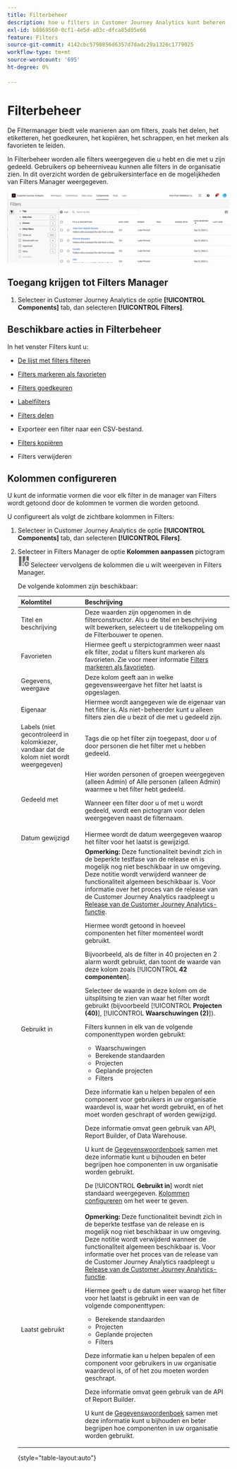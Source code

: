```yaml
---
title: Filterbeheer
description: hoe u filters in Customer Journey Analytics kunt beheren
exl-id: b8869560-0cf1-4e5d-a03c-dfca85d05e66
feature: Filters
source-git-commit: 4142cbc5798856d6357d7dadc29a1326c1779025
workflow-type: tm+mt
source-wordcount: '695'
ht-degree: 0%

---
```


# Filterbeheer

De Filtermanager biedt vele manieren aan om filters, zoals het delen, het etiketteren, het goedkeuren, het kopiëren, het schrappen, en het merken als favorieten te leiden.

In Filterbeheer worden alle filters weergegeven die u hebt en die met u zijn gedeeld. Gebruikers op beheerniveau kunnen alle filters in de organisatie zien. In dit overzicht worden de gebruikersinterface en de mogelijkheden van Filters Manager weergegeven.

![](assets/filter-manager-ui.png)

## Toegang krijgen tot Filters Manager

1. Selecteer in Customer Journey Analytics de optie **[!UICONTROL Components]** tab, dan selecteren **[!UICONTROL Filters]**.

## Beschikbare acties in Filterbeheer

In het venster Filters kunt u:

* [De lijst met filters filteren](/help/components/filters/filters-filter.md)

* [Filters markeren als favorieten](/help/components/filters/filters-favorite.md)

* [Filters goedkeuren](/help/components/filters/filters-approve.md)

* [Labelfilters](/help/components/filters/filters-tag.md)

* [Filters delen](/help/components/filters/filters-share.md)

* Exporteer een filter naar een CSV-bestand.

* [Filters kopiëren](/help/components/filters/filters-copy.md)

* Filters verwijderen

## Kolommen configureren

U kunt de informatie vormen die voor elk filter in de manager van Filters wordt getoond door de kolommen te vormen die worden getoond.

U configureert als volgt de zichtbare kolommen in Filters:

1. Selecteer in Customer Journey Analytics de optie **[!UICONTROL Components]** tab, dan selecteren **[!UICONTROL Filers]**.

1. Selecteer in Filters Manager de optie **Kolommen aanpassen** pictogram ![Het pictogram Kolommen aanpassen](assets/customize-columns-icon.png)Selecteer vervolgens de kolommen die u wilt weergeven in Filters Manager.

   De volgende kolommen zijn beschikbaar:

   | Kolomtitel | Beschrijving |
   |---|---|
   | Titel en beschrijving | Deze waarden zijn opgenomen in de filterconstructor. Als u de titel en beschrijving wilt bewerken, selecteert u de titelkoppeling om de Filterbouwer te openen. |
   | Favorieten | Hiermee geeft u sterpictogrammen weer naast elk filter, zodat u filters kunt markeren als favorieten. Zie voor meer informatie [Filters markeren als favorieten](/help/components/filters/filters-favorite.md). |
   | Gegevens, weergave | Deze kolom geeft aan in welke gegevensweergave het filter het laatst is opgeslagen. |
   | Eigenaar | Hiermee wordt aangegeven wie de eigenaar van het filter is. Als niet-beheerder kunt u alleen filters zien die u bezit of die met u gedeeld zijn. |
   | Labels (niet gecontroleerd in kolomkiezer, vandaar dat de kolom niet wordt weergegeven) | Tags die op het filter zijn toegepast, door u of door personen die het filter met u hebben gedeeld. |
   | Gedeeld met | Hier worden personen of groepen weergegeven (alleen Admin) of Alle personen (alleen Admin) waarmee u het filter hebt gedeeld. <p>Wanneer een filter door u of met u wordt gedeeld, wordt een pictogram voor delen weergegeven naast de filternaam.</p> |
   | Datum gewijzigd | Hiermee wordt de datum weergegeven waarop het filter voor het laatst is gewijzigd. |
   | Gebruikt in | **Opmerking:** Deze functionaliteit bevindt zich in de beperkte testfase van de release en is mogelijk nog niet beschikbaar in uw omgeving. Deze notitie wordt verwijderd wanneer de functionaliteit algemeen beschikbaar is. Voor informatie over het proces van de release van de Customer Journey Analytics raadpleegt u [Release van de Customer Journey Analytics-functie](/help/release-notes/releases.md).<p>Hiermee wordt getoond in hoeveel componenten het filter momenteel wordt gebruikt. <p>Bijvoorbeeld, als de filter in 40 projecten en 2 alarm wordt gebruikt, dan toont de waarde van deze kolom zoals [!UICONTROL **42 componenten**].</p> <p>Selecteer de waarde in deze kolom om de uitsplitsing te zien van waar het filter wordt gebruikt (bijvoorbeeld [!UICONTROL **Projecten (40)**], [!UICONTROL **Waarschuwingen (2)**]).</p><p>Filters kunnen in elk van de volgende componenttypen worden gebruikt:</p> <ul><li>Waarschuwingen</li><li>Berekende standaarden</li><li>Projecten</li><li>Geplande projecten</li><li>Filters</li></ul><p>Deze informatie kan u helpen bepalen of een component voor gebruikers in uw organisatie waardevol is, waar het wordt gebruikt, en of het moet worden geschrapt of worden gewijzigd.</p><p>Deze informatie omvat geen gebruik van API, Report Builder, of Data Warehouse.</p><p>U kunt de [Gegevenswoordenboek](/help/components/data-dictionary/data-dictionary-overview.md) samen met deze informatie kunt u bijhouden en beter begrijpen hoe componenten in uw organisatie worden gebruikt.</p><p>De [!UICONTROL **Gebruikt in**] wordt niet standaard weergegeven. [Kolommen configureren](#configure-columns) om het weer te geven.</p> |
   | Laatst gebruikt | **Opmerking:** Deze functionaliteit bevindt zich in de beperkte testfase van de release en is mogelijk nog niet beschikbaar in uw omgeving. Deze notitie wordt verwijderd wanneer de functionaliteit algemeen beschikbaar is. Voor informatie over het proces van de release van de Customer Journey Analytics raadpleegt u [Release van de Customer Journey Analytics-functie](/help/release-notes/releases.md).<p>Hiermee geeft u de datum weer waarop het filter voor het laatst is gebruikt in een van de volgende componenttypen:</p> <ul><li>Berekende standaarden</li><li>Projecten</li><li>Geplande projecten</li><li>Filters</li></ul> <p>Deze informatie kan u helpen bepalen of een component voor gebruikers in uw organisatie waardevol is, of of het zou moeten worden geschrapt.</p><p>Deze informatie omvat geen gebruik van de API of Report Builder.</p><p>U kunt de [Gegevenswoordenboek](/help/components/data-dictionary/data-dictionary-overview.md) samen met deze informatie kunt u bijhouden en beter begrijpen hoe componenten in uw organisatie worden gebruikt. |

   {style="table-layout:auto"}
